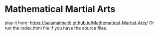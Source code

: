 # Mathematical Martial Arts
play it here: https://salamalmajdi.github.io/Mathematical-Martial-Arts/
Or run the index.html file if you have the source files.